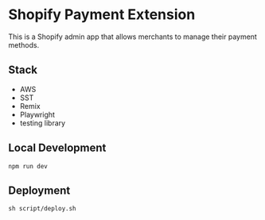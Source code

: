 # Shopify Payment Extension

This is a Shopify admin app that allows merchants to manage their payment methods.

## Stack
* AWS
* SST
* Remix
* Playwright
* testing library

## Local Development

`
npm run dev
`

## Deployment

`
sh script/deploy.sh
`
